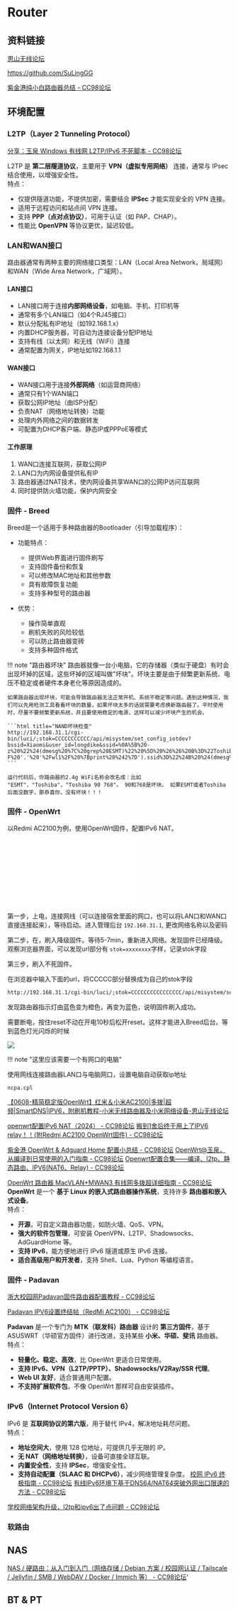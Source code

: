 # Router


## 资料链接


[恩山无线论坛](https://www.right.com.cn/forum/forum.php)

https://github.com/SuLingGG

[紫金港纯小白路由器总结 - CC98论坛](https://www.cc98.org/topic/5177370)


## 环境配置
### **L2TP（Layer 2 Tunneling Protocol）**

[分享：玉泉 Windows 有线网 L2TP/IPv6 不死脚本 - CC98论坛](https://www.cc98.org/topic/5150942)

L2TP 是 **第二层隧道协议**，主要用于 **VPN（虚拟专用网络）** 连接，通常与 IPsec 结合使用，以增强安全性。  
特点：
- 仅提供隧道功能，不提供加密，需要结合 **IPSec** 才能实现安全的 VPN 连接。
- 适用于远程访问和站点间 VPN 连接。
- 支持 **PPP（点对点协议）**，可用于认证（如 PAP、CHAP）。
- 性能比 **OpenVPN** 等协议更优，延迟较低。






### LAN和WAN接口

路由器通常有两种主要的网络接口类型：LAN（Local Area Network，局域网）和WAN（Wide Area Network，广域网）。

#### LAN接口
- LAN接口用于连接**内部网络设备**，如电脑、手机、打印机等
- 通常有多个LAN端口（如4个RJ45接口）
- 默认分配私有IP地址（如192.168.1.x）
- 内置DHCP服务器，可自动为连接设备分配IP地址
- 支持有线（以太网）和无线（WiFi）连接
- 通常配置为网关，IP地址如192.168.1.1

#### WAN接口
- WAN接口用于连接**外部网络**（如运营商网络）
- 通常只有1个WAN端口
- 获取公网IP地址（由ISP分配）
- 负责NAT（网络地址转换）功能
- 处理内外网络之间的数据转发
- 可配置为DHCP客户端、静态IP或PPPoE等模式

#### 工作原理
1. WAN口连接互联网，获取公网IP
2. LAN口为内网设备提供私有IP
3. 路由器通过NAT技术，使内网设备共享WAN口的公网IP访问互联网
4. 同时提供防火墙功能，保护内网安全


### 固件 - Breed
Breed是一个适用于多种路由器的Bootloader（引导加载程序）：

- 功能特点：
  - 提供Web界面进行固件刷写
  - 支持固件备份和恢复
  - 可以修改MAC地址和其他参数
  - 具有故障恢复功能
  - 支持多种型号的路由器

- 优势：
  - 操作简单直观
  - 刷机失败的风险较低
  - 可以防止路由器变砖
  - 支持多种固件格式

!!! note "路由器坏块"
    路由器就像一台小电脑，它的存储器（类似于硬盘）有时会出现坏掉的区域，这些坏掉的区域叫做"坏块"。坏块主要是由于频繁更新系统、电压不稳定或者硬件本身老化等原因造成的。

    如果路由器出现坏块，可能会导致路由器无法正常开机、系统不稳定等问题。遇到这种情况，我们可以先用检测工具看看坏块的数量，如果坏块太多的话就需要考虑换新路由器了。平时使用时，尽量不要频繁更新系统，并且要使用稳定的电源，这样可以减少坏块产生的机会。

    ```html title="NAND坏块检查"
    http://192.168.31.1/cgi-bin/luci/;stok=CCCCCCCCCCC/api/misystem/set_config_iotdev?bssid=Xiaomi&user_id=longdike&ssid=%0A%5B%20-z%20%22%24(dmesg%20%7C%20grep%20ESMT)%22%20%5D%20%26%26%20B%3D%22Toshiba%22%20%7C%7C%20B%3D%22ESMT%22%0Auci%20set%20wireless.%24(uci%20show%20wireless%20%7C%20awk%20-F%20'.'%20'%2Fwl1%2F%20%7Bprint%20%242%7D').ssid%3D%22%24B%20%24(dmesg%20%7C%20awk%20'%2FBad%2F%20%7Bprint%20%245%7D')%22%0A%2Fetc%2Finit.d%2Fnetwork%20restart%0A
    ```

    运行代码后，你路由器的2.4g WiFi名称会改名成：比如  "ESMT"，"Toshiba"，"Toshiba 90 768"。 90和768是坏块。 如果ESMT或者Toshiba后面没数字，那恭喜你，没有坏块！！！



### **固件 - OpenWrt**

以Redmi AC2100为例，使用OpenWrt固件，配置IPv6 NAT。

<iframe src="//player.bilibili.com/player.html?isOutside=true&aid=786429754&bvid=BV1114y1X7TA&cid=1211226722&p=1&autoplay=0" scrolling="no" border="0" frameborder="no" framespacing="0" allowfullscreen="true"></iframe>

第一步，上电，连接网线（可以连接宿舍里面的网口，也可以将LAN口和WAN口直接连接起来），等待启动。进入管理后台 `192.168.31.1`, 更改网络名称以及密码

第二步，在，刷入降级固件。等待5-7min，重新进入网络。发现固件已经降级。观察浏览器界面，可以发现url部分有 `stok=xxxxxxxx`字样，记录stok字段

第三步，刷入不死固件。

在浏览器中输入下面的url，将CCCCC部分替换成为自己的stok字段

```html title="不死固件刷入"
http://192.168.31.1/cgi-bin/luci/;stok=CCCCCCCCCCCCCCCC/api/misystem/set_config_iotdev?bssid=Xiaomi&user_id=longdike&ssid=%0Acd%20%2Ftmp%0Acurl%20-o%20B%20-O%20https%3A%2F%2Fbreed.hackpascal.net%2Fr1286%2520%255b2020-10-09%255d%2Fbreed-mt7621-xiaomi-r3g.bin%20-k%20-g%0A%5B%20-z%20%22%24(sha256sum%20B%20%7C%20grep%20242d42eb5f5aaa67ddc9c1baf1acdf58d289e3f792adfdd77b589b9dc71eff85)%22%20%5D%20%7C%7C%20mtd%20-r%20write%20B%20Bootloader%0A
```

发现路由器指示灯由蓝色变为橙色，再变为蓝色，说明固件刷入成功。

需要断电，按住reset不动在开电10秒后松开reset。这样才能进入Breed后台。等到蓝色灯光闪烁的时候

![](https://philfan-pic.oss-cn-beijing.aliyuncs.com/img/20250318100853158.png)


!!! note "这里应该需要一个有网口的电脑"

使用网线连接路由器LAN口与电脑网口，设置电脑自动获取ip地址

```shell title="win + R 输入，进入网络管理"
ncpa.cpl
```


[【0608-精简稳定版OpenWrt】红米＆小米AC2100|多拨|超频|SmartDNS|IPV6，附刷机教程-小米无线路由器及小米网络设备-恩山无线论坛](https://www.right.com.cn/forum/thread-4027477-1-1.html)


[openwrt配置IPv6 NAT（2024） - CC98论坛](https://www.cc98.org/topic/5962343)
[搬到1舍后终于用上了IPV6 relay！！(附Redmi AC2100 OpenWrt固件) - CC98论坛](https://www.cc98.org/topic/5372458)

[紫金港 OpenWrt & Adguard Home 配置小总结 - CC98论坛](https://www.cc98.org/topic/5208534)
[OpenWrt@玉泉，从编译到日常使用的入门指南 - CC98论坛](https://www.cc98.org/topic/4957730/1#1)
[Openwrt配置合集——编译、l2tp、静态路由、IPV6(NAT6、Relay) - CC98论坛](https://www.cc98.org/topic/5076895)


[OpenWrt 路由器 MacVLAN+MWAN3 有线网多拨超详细指南 - CC98论坛](https://www.cc98.org/topic/5575720)
**OpenWrt** 是一个 **基于 Linux 的嵌入式路由器操作系统**，支持许多 **路由器和嵌入式设备**。  
特点：
- **开源**，可自定义路由器功能，如防火墙、QoS、VPN。
- **强大的软件包管理**，可安装 OpenVPN、L2TP、Shadowsocks、AdGuardHome 等。
- **支持 IPv6**，能方便地进行 IPv6 隧道或原生 IPv6 连接。
- **适合高级用户和开发者**，支持 Shell、Lua、Python 等编程语言。

### 固件 - Padavan

[浙大校园网Padavan固件路由器配置教程 - CC98论坛](https://www.cc98.org/topic/5213173)

[Padavan IPV6设置终结帖（RedMi AC2100） - CC98论坛](https://www.cc98.org/topic/5040118)

**Padavan** 是一个专门为 **MTK（联发科）路由器** 设计的 **第三方固件**，基于 ASUSWRT（华硕官方固件）进行改进，支持某些 **小米、华硕、斐讯** 路由器。  
特点：
- **轻量化、稳定、高效**，比 OpenWrt 更适合日常使用。
- **支持 IPv6、VPN（L2TP/PPTP）、Shadowsocks/V2Ray/SSR 代理**。
- **Web UI 友好**，适合普通用户配置。
- **不支持扩展软件包**，不像 OpenWrt 那样可自由安装插件。

### **IPv6（Internet Protocol Version 6）**
IPv6 是 **互联网协议的第六版**，用于替代 IPv4，解决地址耗尽问题。  
特点：
- **地址空间大**，使用 128 位地址，可提供几乎无限的 IP。
- **无 NAT（网络地址转换）**，设备可直接全球互联。
- **内置安全性**，支持 **IPSec**，增强安全性。
- **支持自动配置（SLAAC 和 DHCPv6）**，减少网络管理复杂度。
[校网 IPv6 终极指南 - CC98论坛](https://www.cc98.org/topic/5344325)
[有线IPv6环境下基于DNS64/NAT64突破外网出口限速的方法 - CC98论坛](https://www.cc98.org/topic/5108856)

[学校网络架构升级，l2tp和ipv6出了点问题 - CC98论坛](https://www.cc98.org/topic/5945388)

### 软路由


## NAS
[NAS / 硬路由：从入门到入门（网络存储 / Debian 方案 / 校园网认证 / Tailscale / Jellyfin / SMB / WebDAV / Docker / Immich 等） - CC98论坛](https://www.cc98.org/topic/5966741)‘


## BT & PT


## 